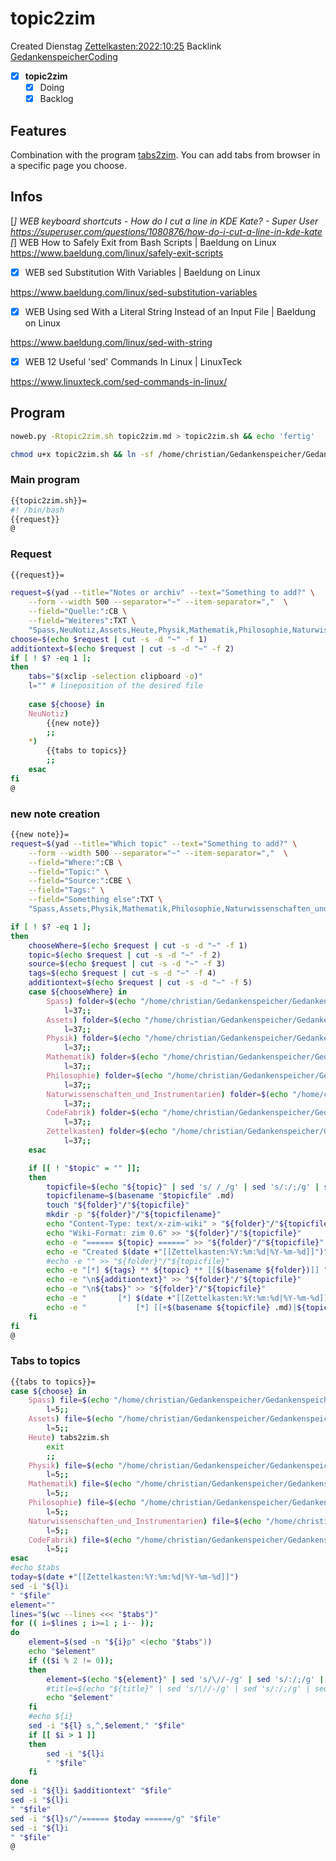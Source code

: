 # topic2zim
Created Dienstag [Zettelkasten:2022:10:25]()
Backlink [GedankenspeicherCoding](../GedankenspeicherCoding.md)

- [X] **topic2zim**
	- [X] Doing
	- [X] Backlog

## Features

Combination with the program [tabs2zim](tabs2zim.md).
You can add tabs from browser in a specific page you choose.


## Infos

[*] WEB keyboard shortcuts - How do I cut a line in KDE Kate? - Super User
 https://superuser.com/questions/1080876/how-do-i-cut-a-line-in-kde-kate
[*] WEB How to Safely Exit from Bash Scripts | Baeldung on Linux
 https://www.baeldung.com/linux/safely-exit-scripts


- [X] WEB sed Substitution With Variables | Baeldung on Linux

 https://www.baeldung.com/linux/sed-substitution-variables

- [X] WEB Using sed With a Literal String Instead of an Input File | Baeldung on Linux

 https://www.baeldung.com/linux/sed-with-string

- [X] WEB 12 Useful 'sed' Commands In Linux | LinuxTeck

 https://www.linuxteck.com/sed-commands-in-linux/

## Program

```bash
noweb.py -Rtopic2zim.sh topic2zim.md > topic2zim.sh && echo 'fertig'
```

```bash
chmod u+x topic2zim.sh && ln -sf /home/christian/Gedankenspeicher/Gedankenspeicherwiki/Zettelkasten/ZetteL/CodeFabrik/GedankenspeicherCoding/topic2zim.sh ~/.local/bin/topic2zim.sh && echo 'fertig'
```


### Main program

```bash
{{topic2zim.sh}}=
#! /bin/bash
{{request}}
@
```

### Request

```bash
{{request}}=

request=$(yad --title="Notes or archiv" --text="Something to add?" \
	--form --width 500 --separator="~" --item-separator=","  \
	--field="Quelle:":CB \
	--field="Weiteres":TXT \
	"Spass,NeuNotiz,Assets,Heute,Physik,Mathematik,Philosophie,Naturwissenschaften_und_Instrumentarien,CodeFabrik" "")
choose=$(echo $request | cut -s -d "~" -f 1)
additiontext=$(echo $request | cut -s -d "~" -f 2)
if [ ! $? -eq 1 ]; 
then
	tabs="$(xclip -selection clipboard -o)"
	l="" # lineposition of the desired file
	
	case ${choose} in
	NeuNotiz)
		{{new note}}
		;;
	*)
		{{tabs to topics}}
		;;
	esac
fi
@
```

### new note creation


```bash
{{new note}}=
request=$(yad --title="Which topic" --text="Something to add?" \
	--form --width 500 --separator="~" --item-separator=","  \
	--field="Where:":CB \
	--field="Topic:" \
	--field="Source:":CBE \
	--field="Tags:" \
	--field="Something else":TXT \
	"Spass,Assets,Physik,Mathematik,Philosophie,Naturwissenschaften_und_Instrumentarien,CodeFabrik,Zettelkasten" "Topicname" "Internet,Christian Gößl," "" "$additiontext")

if [ ! $? -eq 1 ];
then
    chooseWhere=$(echo $request | cut -s -d "~" -f 1)
    topic=$(echo $request | cut -s -d "~" -f 2)
    source=$(echo $request | cut -s -d "~" -f 3)
    tags=$(echo $request | cut -s -d "~" -f 4)
    additiontext=$(echo $request | cut -s -d "~" -f 5)
    case ${chooseWhere} in
        Spass) folder=$(echo "/home/christian/Gedankenspeicher/Gedankenspeicherwiki/Spaß_Stream")
            l=37;;
        Assets) folder=$(echo "/home/christian/Gedankenspeicher/Gedankenspeicherwiki/Assets")
            l=37;;
        Physik) folder=$(echo "/home/christian/Gedankenspeicher/Gedankenspeicherwiki/Physik")
            l=37;;
        Mathematik) folder=$(echo "/home/christian/Gedankenspeicher/Gedankenspeicherwiki/Mathematik")
            l=37;;
        Philosophie) folder=$(echo "/home/christian/Gedankenspeicher/Gedankenspeicherwiki/Philosophie")
            l=37;;
        Naturwissenschaften_und_Instrumentarien) folder=$(echo "/home/christian/Gedankenspeicher/Gedankenspeicherwiki/Naturwissenschaften_und_Instrumentarien")
            l=37;;
        CodeFabrik) folder=$(echo "/home/christian/Gedankenspeicher/Gedankenspeicherwiki/CodeFabrik")
            l=37;;
        Zettelkasten) folder=$(echo "/home/christian/Gedankenspeicher/Gedankenspeicherwiki/Zettelkasten")
            l=37;;
    esac

	if [[ ! "$topic" = "" ]];
	then
		topicfile=$(echo "${topic}" | sed 's/ /_/g' | sed 's/:/;/g' | sed -e "s/'/_/g" | sed 's/\"//g'|  sed 's/&/n/g' | sed 's/|//g' | sed 's/\[/(/g' | sed 's/\]/)/g' | sed 's/@/at/g' | sed 's/¦//g' | sed 's/?/.ß/g').md
		topicfilename=$(basename "$topicfile" .md)
		touch "${folder}"/"${topicfile}"
		mkdir -p "${folder}"/"${topicfilename}"
		echo "Content-Type: text/x-zim-wiki" > "${folder}"/"${topicfile}"
		echo "Wiki-Format: zim 0.6" >> "${folder}"/"${topicfile}"
		echo -e "====== ${topic} ======" >> "${folder}"/"${topicfile}"
		echo -e "Created $(date +"[[Zettelkasten:%Y:%m:%d|%Y-%m-%d]]")" >> "${folder}"/"${topicfile}"
		#echo -e "" >> "${folder}"/"${topicfile}"
		echo -e "[*] ${tags} ** ${topic} ** [[$(basename ${folder})]] " >> "${folder}"/"${topicfile}"
		echo -e "\n${additiontext}" >> "${folder}"/"${topicfile}"
		echo -e "\n${tabs}" >> "${folder}"/"${topicfile}"
		echo -e "		[*] $(date +"[[Zettelkasten:%Y:%m:%d|%Y-%m-%d]]")" >> "${folder}".md
		echo -e "			[*] [[+$(basename ${topicfile} .md)|${topic}]]" >> "$folder".md
	fi
fi
@
```

### Tabs to topics

```bash
{{tabs to topics}}=
case ${choose} in
    Spass) file=$(echo "/home/christian/Gedankenspeicher/Gedankenspeicherwiki/Spaß_Stream/Spaß_Stream_Archiv.md")
        l=5;;
    Assets) file=$(echo "/home/christian/Gedankenspeicher/Gedankenspeicherwiki/Assets/Assets_Archiv.md")
        l=5;;
    Heute) tabs2zim.sh
        exit
        ;;
    Physik) file=$(echo "/home/christian/Gedankenspeicher/Gedankenspeicherwiki/Physik/Physik_Archiv.md")
        l=5;;
    Mathematik) file=$(echo "/home/christian/Gedankenspeicher/Gedankenspeicherwiki/Mathematik/Mathematik_Archiv.md")
        l=5;;
    Philosophie) file=$(echo "/home/christian/Gedankenspeicher/Gedankenspeicherwiki/Philosophie/Philosophie_Archiv.md")
        l=5;;
    Naturwissenschaften_und_Instrumentarien) file=$(echo "/home/christian/Gedankenspeicher/Gedankenspeicherwiki/Naturwissenschaften_und_Instrumentarien/Naturwissenschaften_und_Instrumentarien_Archiv.md")
        l=5;;
    CodeFabrik) file=$(echo "/home/christian/Gedankenspeicher/Gedankenspeicherwiki/CodeFabrik/CodeFabrik_Archiv.md")
        l=5;;
esac
#echo $tabs
today=$(date +"[[Zettelkasten:%Y:%m:%d|%Y-%m-%d]]")
sed -i "${l}i
" "$file"
element=""
lines="$(wc --lines <<< "$tabs")"
for (( i=$lines ; i>=1 ; i-- ));
do
    element=$(sed -n "${i}p" <(echo "$tabs"))
    echo "$element"
    if (($i % 2 != 0));
    then
        element=$(echo "${element}" | sed 's/\//-/g' | sed 's/:/;/g' | sed 's/:/;/g' | sed "s/|/;/g" | sed "s/·/;/g" | sed "s/💤/;/g")
        #title=$(echo "${title}" | sed 's/\//-/g' | sed 's/:/;/g' | sed "s/|/;/g" | sed "s/·/;/g" | sed "s/💤/;/g")
        echo "$element"
    fi
    #echo ${i}
    sed -i "${l} s,^,$element," "$file"
    if [[ $i > 1 ]]
    then
        sed -i "${l}i
        " "$file"
    fi
done
sed -i "${l}i $additiontext" "$file"
sed -i "${l}i
" "$file"
sed -i "${l}s/^/====== $today ======/g" "$file"
sed -i "${l}i
" "$file"
@
```
